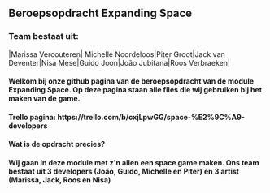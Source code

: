 <h2> Beroepsopdracht Expanding Space </h2> 
<h3> Team bestaat uit: </h3>
 |Marissa Vercouteren| Michelle Noordeloos|Piter Groot|Jack van Deventer|Nisa Mese|Guido Joon|João Jubitana|Roos Verbraeken|
<h4> Welkom bij onze github pagina van de beroepsopdracht van de module Expanding Space. Op deze pagina staan alle files die wij gebruiken bij het maken van de game.</h4>
<h4> Trello pagina: https://trello.com/b/cxjLpwGG/space-%E2%9C%A9-developers </h4>

<h4> Wat is de opdracht precies? </h4>
<h4> Wij gaan in deze module met z'n allen een space game maken. Ons team bestaat uit 3 developers (João, Guido, Michelle en Piter) en 3 artist (Marissa, Jack, Roos en Nisa) </h4>
